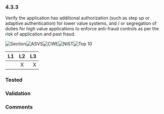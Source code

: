 ### 4.3.3 
Verify the application has additional authorization (such as step up or adaptive authentication) for lower value systems, and / or segregation of duties for high value applications to enforce anti-fraud controls as per the risk of application and past fraud.

![Section](https://img.shields.io/badge/V4-green.svg)![ASVS](https://img.shields.io/badge/ASVS-4.3.3-blue.svg)![CWE](https://img.shields.io/badge/CWE--red.svg)![NIST](https://img.shields.io/badge/NIST--important.svg)![Top 10](https://img.shields.io/badge/--lightgray.svg)

| L1| L2| L3|
| --|:--:|-:|
|  | X | X |

### Tested

### Validation

### Comments

        